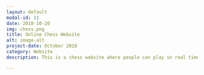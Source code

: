 ```yaml
---
layout: default
modal-id: 11
date: 2018-10-20
img: chess.png
title: Online Chess Website
alt: image-alt
project-date: October 2018
category: Website
description: This is a chess website where people can play in real time. Just enter a room number and call a friend to join the same room, and you're ready to play. <br> Check it out here <a href="https://chess0.herokuapp.com/"> Online chess!</a>   Or learn how to make it yourself from the<a href="https://aveeksaha.gitlab.io/post/making-an-online-chess-website-with-socketio/"> Tutorial on my Blog </a>.  Repository:<a href="https://github.com/Aveek-Saha/Online-Chess"> Github</a>. <div>Icons made by <a href="http://www.freepik.com" title="Freepik">Freepik</a> from <a href="https://www.flaticon.com/" title="Flaticon">www.flaticon.com</a> is licensed by <a href="http://creativecommons.org/licenses/by/3.0/" title="Creative Commons BY 3.0" target="_blank">CC 3.0 BY</a></div>

---
```


